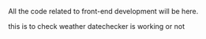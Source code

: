 All the code related to front-end development will be here.

this is to check weather datechecker is working or not
